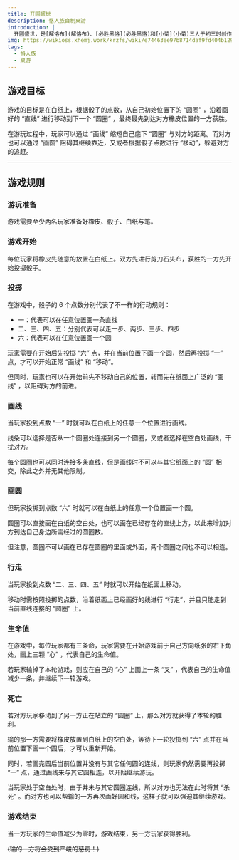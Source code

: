 ```yaml
---
title: 开圆盛世
description: 恪人族自制桌游
introduction: |
  开圆盛世，是[解恪布](解恪布)、[必胜黑恪](必胜黑恪)和[小菊](小菊)三人于初三时创作的一款简易桌面游戏。
img: https://wikioss.xhemj.work/krzfs/wiki/e74463ee97b8714daf9fd404b129ec07.jpg
tags:
  - 恪人族
  - 桌游
---
```


## 游戏目标

游戏的目标是在白纸上，根据骰子的点数，从自己初始位置下的 “圆圈” ，沿着画好的 “直线” 进行移动到下一个 “圆圈” ，最终最先到达对方橡皮位置的一方获胜。

在游玩过程中，玩家可以通过 “画线” 缩短自己底下 “圆圈” 与对方的距离。而对方也可以通过 “画圆” 阻碍其继续靠近，又或者根据骰子点数进行 “移动”，躲避对方的追赶。

---

## 游戏规则

### 游玩准备

游戏需要至少两名玩家准备好橡皮、骰子、白纸与笔。

### 游戏开始

每位玩家将橡皮先随意的放置在白纸上。双方先进行剪刀石头布，获胜的一方先开始投掷骰子。

### 投掷

在游戏中，骰子的 6 个点数分别代表了不一样的行动规则：

- 一：代表可以在任意位置画一条直线
- 二、三、四、五：分别代表可以走一步、两步、三步、四步
- 六：代表可以在任意位置画一个圆

玩家需要在开始后先投掷 “六” 点，并在当前位置下画一个圆，然后再投掷 “一” 点，才可以开始正常 “画线” 和 “移动”。

但同时，玩家也可以在开始前先不移动自己的位置，转而先在纸面上广泛的 “画线” ，以阻碍对方的前进。

### 画线

当玩家投到点数 “一” 时就可以在白纸上的任意一个位置进行画线。

线条可以选择是否从一个圆圈处连接到另一个圆圈，又或者选择在空白处画线，干扰对方。

每个圆圈也可以同时连接多条直线，但是画线时不可以与其它纸面上的 “圆” 相交，除此之外并无其他限制。

### 画圆

但玩家投掷到点数 “六” 时就可以在白纸上的任意一个位置画一个圆。

圆圈可以直接画在白纸的空白处，也可以画在已经存在的直线上方，以此来增加对方到达自己身边所需经过的圆圈数。

但注意，圆圈不可以画在已存在圆圈的里面或外面，两个圆圈之间也不可以相连。

### 行走

当玩家投到点数 “二、三、四、五” 时就可以开始在纸面上移动。

移动时需按照投掷的点数，沿着纸面上已经画好的线进行 “行走”，并且只能走到当前直线连接的 “圆圈” 上。

### 生命值

在游戏中，每位玩家都有三条命，玩家需要在开始游戏前于自己方向纸张的右下角处，画上三颗 “心” ，代表自己的生命值。

若玩家输掉了本轮游戏，则应在自己的 “心” 上画上一条 “叉” ，代表自己的生命值减少一条，并继续下一轮游戏。

### 死亡

若对方玩家移动到了另一方正在站立的 “圆圈” 上，那么对方就获得了本轮的胜利。

输的那一方需要将橡皮放置到白纸上的空白处，等待下一轮投掷到 “六” 点并在当前位置下画一个圆后，才可以重新开始。

同时，若画完圆后当前位置并没有与其它任何圆的连线，则玩家仍然需要再投掷 “一” 点，通过画线来与其它圆相连，以开始继续游玩。

当玩家处于空白处时，由于并未与其它圆圈连线，所以对方也无法在此时将其 “杀死” 。而对方也可以帮输的一方再次画好圆和线，这样子就可以强迫其继续游戏。

### 游戏结束

当一方玩家的生命值减少为零时，游戏结束，另一方玩家获得胜利。

~~(输的一方将会受到严峻的惩罚！)~~
